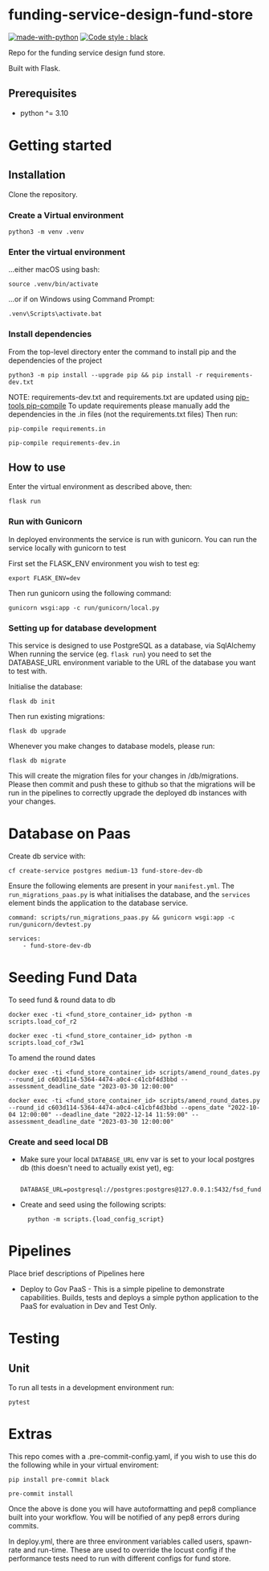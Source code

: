 # funding-service-design-fund-store

[![made-with-python](https://img.shields.io/badge/Made%20with-Python-1f425f.svg)](https://www.python.org/)
[![Code style : black](https://img.shields.io/badge/code%20style-black-000000.svg)](https://github.com/psf/black)

Repo for the funding service design fund store.

Built with Flask.

## Prerequisites
- python ^= 3.10

# Getting started

## Installation

Clone the repository.

### Create a Virtual environment

    python3 -m venv .venv

### Enter the virtual environment

...either macOS using bash:

    source .venv/bin/activate

...or if on Windows using Command Prompt:

    .venv\Scripts\activate.bat

### Install dependencies
From the top-level directory enter the command to install pip and the dependencies of the project

    python3 -m pip install --upgrade pip && pip install -r requirements-dev.txt

NOTE: requirements-dev.txt and requirements.txt are updated using [pip-tools pip-compile](https://github.com/jazzband/pip-tools)
To update requirements please manually add the dependencies in the .in files (not the requirements.txt files)
Then run:

    pip-compile requirements.in

    pip-compile requirements-dev.in

## How to use
Enter the virtual environment as described above, then:

    flask run

### Run with Gunicorn

In deployed environments the service is run with gunicorn. You can run the service locally with gunicorn to test

First set the FLASK_ENV environment you wish to test eg:

    export FLASK_ENV=dev

Then run gunicorn using the following command:

    gunicorn wsgi:app -c run/gunicorn/local.py

### Setting up for database development
This service is designed to use PostgreSQL as a database, via SqlAlchemy
When running the service (eg. `flask run`) you need to set the DATABASE_URL environment variable to the URL of the database you want to test with.

Initialise the database:

    flask db init

Then run existing migrations:

    flask db upgrade

Whenever you make changes to database models, please run:

    flask db migrate

This will create the migration files for your changes in /db/migrations.
Please then commit and push these to github so that the migrations will be run in the pipelines to correctly
upgrade the deployed db instances with your changes.

# Database on Paas
Create db service with:

    cf create-service postgres medium-13 fund-store-dev-db

Ensure the following elements are present in your `manifest.yml`. The `run_migrations_paas.py` is what initialises the database, and the `services` element binds the application to the database service.

    command: scripts/run_migrations_paas.py && gunicorn wsgi:app -c run/gunicorn/devtest.py

    services:
        - fund-store-dev-db

# Seeding Fund Data
To seed fund & round data to db

```
docker exec -ti <fund_store_container_id> python -m scripts.load_cof_r2

```
```
docker exec -ti <fund_store_container_id> python -m scripts.load_cof_r3w1

```
To amend the round dates
```
docker exec -ti <fund_store_container_id> scripts/amend_round_dates.py --round_id c603d114-5364-4474-a0c4-c41cbf4d3bbd --assessment_deadline_date "2023-03-30 12:00:00"

```
```
docker exec -ti <fund_store_container_id> scripts/amend_round_dates.py --round_id c603d114-5364-4474-a0c4-c41cbf4d3bbd --opens_date "2022-10-04 12:00:00" --deadline_date "2022-12-14 11:59:00" --assessment_deadline_date "2023-03-30 12:00:00"

```

### Create and seed local DB
- Make sure your local `DATABASE_URL` env var is set to your local postgres db (this doesn't need to actually exist yet), eg:

        DATABASE_URL=postgresql://postgres:postgres@127.0.0.1:5432/fsd_fund_store

- Create and seed using the following scripts:

        python -m scripts.{load_config_script}

# Pipelines

Place brief descriptions of Pipelines here

* Deploy to Gov PaaS - This is a simple pipeline to demonstrate capabilities.  Builds, tests and deploys a simple python application to the PaaS for evaluation in Dev and Test Only.

# Testing

## Unit

To run all tests in a development environment run:

    pytest

# Extras

This repo comes with a .pre-commit-config.yaml, if you wish to use this do
the following while in your virtual enviroment:

    pip install pre-commit black

    pre-commit install

Once the above is done you will have autoformatting and pep8 compliance built
into your workflow. You will be notified of any pep8 errors during commits.

In deploy.yml, there are three environment variables called users, spawn-rate and run-time. These are used
to override the locust config if the performance tests need to run with different configs for fund store.
